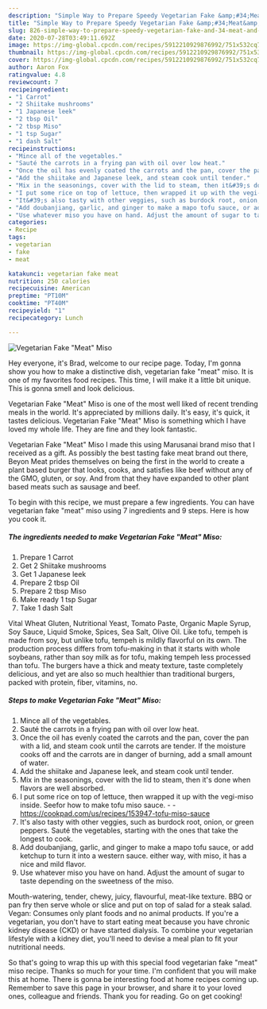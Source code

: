 ```yaml
---
description: "Simple Way to Prepare Speedy Vegetarian Fake &amp;#34;Meat&amp;#34; Miso"
title: "Simple Way to Prepare Speedy Vegetarian Fake &amp;#34;Meat&amp;#34; Miso"
slug: 826-simple-way-to-prepare-speedy-vegetarian-fake-and-34-meat-and-34-miso
date: 2020-07-28T03:49:11.692Z
image: https://img-global.cpcdn.com/recipes/5912210929876992/751x532cq70/vegetarian-fake-meat-miso-recipe-main-photo.jpg
thumbnail: https://img-global.cpcdn.com/recipes/5912210929876992/751x532cq70/vegetarian-fake-meat-miso-recipe-main-photo.jpg
cover: https://img-global.cpcdn.com/recipes/5912210929876992/751x532cq70/vegetarian-fake-meat-miso-recipe-main-photo.jpg
author: Aaron Fox
ratingvalue: 4.8
reviewcount: 7
recipeingredient:
- "1 Carrot"
- "2 Shiitake mushrooms"
- "1 Japanese leek"
- "2 tbsp Oil"
- "2 tbsp Miso"
- "1 tsp Sugar"
- "1 dash Salt"
recipeinstructions:
- "Mince all of the vegetables."
- "Sauté the carrots in a frying pan with oil over low heat."
- "Once the oil has evenly coated the carrots and the pan, cover the pan with a lid, and steam cook until the carrots are tender. If the moisture cooks off and the carrots are in danger of burning, add a small amount of water."
- "Add the shiitake and Japanese leek, and steam cook until tender."
- "Mix in the seasonings, cover with the lid to steam, then it&#39;s done when flavors are well absorbed."
- "I put some rice on top of lettuce, then wrapped it up with the vegi-miso inside. Seefor how to make tofu miso sauce.  https://cookpad.com/us/recipes/153947-tofu-miso-sauce"
- "It&#39;s also tasty with other veggies, such as burdock root, onion, or green peppers. Sauté the vegetables, starting with the ones that take the longest to cook."
- "Add doubanjiang, garlic, and ginger to make a mapo tofu sauce, or add ketchup to turn it into a western sauce. either way, with miso, it has a nice and mild flavor."
- "Use whatever miso you have on hand. Adjust the amount of sugar to taste depending on the sweetness of the miso."
categories:
- Recipe
tags:
- vegetarian
- fake
- meat

katakunci: vegetarian fake meat 
nutrition: 250 calories
recipecuisine: American
preptime: "PT10M"
cooktime: "PT40M"
recipeyield: "1"
recipecategory: Lunch

---
```



![Vegetarian Fake &#34;Meat&#34; Miso](https://img-global.cpcdn.com/recipes/5912210929876992/751x532cq70/vegetarian-fake-meat-miso-recipe-main-photo.jpg)

Hey everyone, it's Brad, welcome to our recipe page. Today, I'm gonna show you how to make a distinctive dish, vegetarian fake &#34;meat&#34; miso. It is one of my favorites food recipes. This time, I will make it a little bit unique. This is gonna smell and look delicious.

Vegetarian Fake &#34;Meat&#34; Miso is one of the most well liked of recent trending meals in the world. It's appreciated by millions daily. It's easy, it's quick, it tastes delicious. Vegetarian Fake &#34;Meat&#34; Miso is something which I have loved my whole life. They are fine and they look fantastic.

Vegetarian Fake &#34;Meat&#34; Miso I made this using Marusanai brand miso that I received as a gift. As possibly the best tasting fake meat brand out there, Beyon Meat prides themselves on being the first in the world to create a plant based burger that looks, cooks, and satisfies like beef without any of the GMO, gluten, or soy. And from that they have expanded to other plant based meats such as sausage and beef.


To begin with this recipe, we must prepare a few ingredients. You can have vegetarian fake &#34;meat&#34; miso using 7 ingredients and 9 steps. Here is how you cook it.

<!--inarticleads1-->

##### The ingredients needed to make Vegetarian Fake &#34;Meat&#34; Miso:

1. Prepare 1 Carrot
1. Get 2 Shiitake mushrooms
1. Get 1 Japanese leek
1. Prepare 2 tbsp Oil
1. Prepare 2 tbsp Miso
1. Make ready 1 tsp Sugar
1. Take 1 dash Salt


Vital Wheat Gluten, Nutritional Yeast, Tomato Paste, Organic Maple Syrup, Soy Sauce, Liquid Smoke, Spices, Sea Salt, Olive Oil. Like tofu, tempeh is made from soy, but unlike tofu, tempeh is mildly flavorful on its own. The production process differs from tofu-making in that it starts with whole soybeans, rather than soy milk as for tofu, making tempeh less processed than tofu. The burgers have a thick and meaty texture, taste completely delicious, and yet are also so much healthier than traditional burgers, packed with protein, fiber, vitamins, no. 

<!--inarticleads2-->

##### Steps to make Vegetarian Fake &#34;Meat&#34; Miso:

1. Mince all of the vegetables.
1. Sauté the carrots in a frying pan with oil over low heat.
1. Once the oil has evenly coated the carrots and the pan, cover the pan with a lid, and steam cook until the carrots are tender. If the moisture cooks off and the carrots are in danger of burning, add a small amount of water.
1. Add the shiitake and Japanese leek, and steam cook until tender.
1. Mix in the seasonings, cover with the lid to steam, then it&#39;s done when flavors are well absorbed.
1. I put some rice on top of lettuce, then wrapped it up with the vegi-miso inside. Seefor how to make tofu miso sauce. -  - https://cookpad.com/us/recipes/153947-tofu-miso-sauce
1. It&#39;s also tasty with other veggies, such as burdock root, onion, or green peppers. Sauté the vegetables, starting with the ones that take the longest to cook.
1. Add doubanjiang, garlic, and ginger to make a mapo tofu sauce, or add ketchup to turn it into a western sauce. either way, with miso, it has a nice and mild flavor.
1. Use whatever miso you have on hand. Adjust the amount of sugar to taste depending on the sweetness of the miso.


Mouth-watering, tender, chewy, juicy, flavourful, meat-like texture. BBQ or pan fry then serve whole or slice and put on top of salad for a steak salad. Vegan: Consumes only plant foods and no animal products. If you&#39;re a vegetarian, you don&#39;t have to start eating meat because you have chronic kidney disease (CKD) or have started dialysis. To combine your vegetarian lifestyle with a kidney diet, you&#39;ll need to devise a meal plan to fit your nutritional needs. 

So that's going to wrap this up with this special food vegetarian fake &#34;meat&#34; miso recipe. Thanks so much for your time. I'm confident that you will make this at home. There is gonna be interesting food at home recipes coming up. Remember to save this page in your browser, and share it to your loved ones, colleague and friends. Thank you for reading. Go on get cooking!
